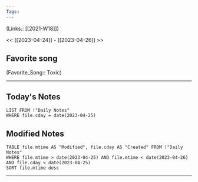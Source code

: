 ```yaml
---
Tags:
---
```

(Links:: [[2021-W18]])

<< [[2023-04-24]] - [[2023-04-26]] >>
## Favorite song
(Favorite_Song:: Toxic)

___
## Today's Notes
```dataview
LIST FROM !"Daily Notes"
WHERE file.cday = date(2023-04-25)
```
## Modified Notes
```dataview
TABLE file.mtime AS "Modified", file.cday AS "Created" FROM !"Daily Notes" 
WHERE file.mtime > date(2023-04-25) AND file.mtime < date(2023-04-26) AND file.cday < date(2023-04-25)
SORT file.mtime desc
```
___
